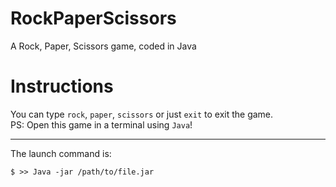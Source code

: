 # RockPaperScissors
A Rock, Paper, Scissors game, coded in Java

# Instructions
You can type `rock`, `paper`, `scissors` or just `exit` to exit the game.
\
PS: Open this game in a terminal using `Java`!

---
The launch command is:
```command
$ >> Java -jar /path/to/file.jar
```
